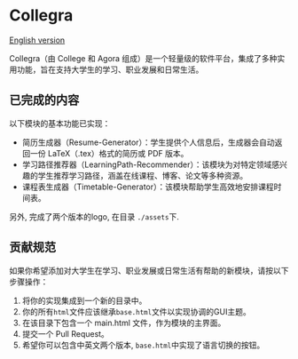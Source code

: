 # Collegra
[English version](README.md)

Collegra（由 College 和 Agora 组成）是一个轻量级的软件平台，集成了多种实用功能，旨在支持大学生的学习、职业发展和日常生活。

## 已完成的内容
以下模块的基本功能已实现：
* 简历生成器（Resume-Generator）：学生提供个人信息后，生成器会自动返回一份 LaTeX（.tex）格式的简历或 PDF 版本。
* 学习路径推荐器（LearningPath-Recommender）：该模块为对特定领域感兴趣的学生推荐学习路径，涵盖在线课程、博客、论文等多种资源。
* 课程表生成器（Timetable-Generator）：该模块帮助学生高效地安排课程时间表。

另外, 完成了两个版本的logo, 在目录 `./assets`下.

## 贡献规范
如果你希望添加对大学生在学习、职业发展或日常生活有帮助的新模块，请按以下步骤操作：
1. 将你的实现集成到一个新的目录中。
2. 你的所有`html`文件应该继承`base.html`文件以实现协调的GUI主题。
3. 在该目录下包含一个 main.html 文件，作为模块的主界面。
4. 提交一个 Pull Request。
5. 希望你可以包含中英文两个版本, `base.html`中实现了语言切换的按钮。
